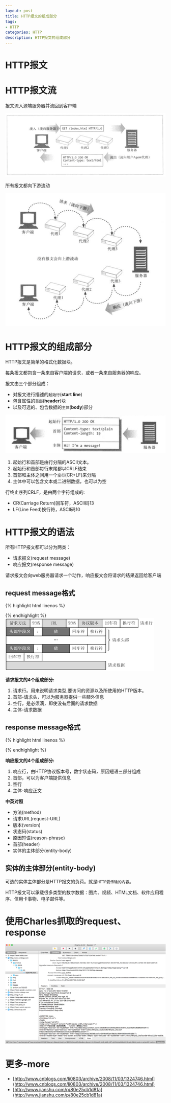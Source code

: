 ```yaml
---
layout: post
title: HTTP报文的组成部分
tags:
- HTTP
categories: HTTP
description: HTTP报文的组成部分
---
```


# HTTP报文

# HTTP报文流

报文流入源端服务器并流回到客户端

<div class="rd">
    <img src="/assets/images/2017/10-11-12/10-25-3.png" alt="">
</div>

所有报文都向下游流动

<div class="rd">
    <img src="/assets/images/2017/10-11-12/10-25-4.png" alt="">
</div>

#  HTTP报文的组成部分

 HTTP报文是简单的格式化数据块。

 每条报文都包含一条来自客户端的请求，或者一条来自服务器的响应。

 报文由三个部分组成：

 - 对报文进行描述的`起始行`(**start line**)  
 - 包含属性的`首部`(**header**)块  
 - 以及可选的、包含数据的`主体`(**body**)部分  

 <div class="rd">
    <img src="/assets/images/2017/10-11-12/10-25-5.png" alt="">
</div>


1. 起始行和首部是由行分隔的ASCII文本。  
2. 起始行和首部每行末尾都以CRLF结束  
3. 首部和主体之间用一个`空行`(CR+LF)来分隔  
4. 主体中可以包含文本或二进制数据，也可以为空


行终止序列CRLF，是由两个字符组成的:

- CR(Carriage Return)回车符，ASCII码13
- LF(Line Feed)换行符，ASCII码10


# HTTP报文的语法

所有HTTP报文都可以分为两类：

- 请求报文(request message)  
- 响应报文(response message)

请求报文会向web服务器请求一个动作，响应报文会将请求的结果返回给客户端



## request message格式

{% highlight html linenos %}
<method> <request-URL> <version>
<headers>

<entity-body>
{% endhighlight %}

<div class="rd">
    <img src="/assets/images/2017/10-11-12/10-25-7.png" alt="">
</div>

**请求报文的4个组成部分:**

1. 请求行。用来说明请求类型,要访问的资源以及所使用的HTTP版本。  
2. 首部-请求头，可以为服务器提供一些额外信息  
3. 空行，是必须滴，即使没有后面的请求数据  
4. 主体-请求数据  

## response message格式

{% highlight html linenos %}
<version> <status> <reason-phrase>
<headers>

<entity-body>
{% endhighlight %}

**响应报文的4个组成部分:**

1. 响应行，由HTTP协议版本号，数字状态码，原因短语三部分组成  
2. 首部，可以为客户端提供信息  
3. 空行  
4. 主体-响应正文  

**中英对照**

- 方法(method)  
- 请求URL(request-URL)  
- 版本(version)  
- 状态码(status)  
- 原因短语(reason-phrase)  
- 首部(header)  
- 实体的主体部分(entity-body)  


## 实体的主体部分(entity-body) 

可选的实体主体部分是HTTP报文的负荷。就是`HTTP要传输的内容`。

HTTP报文可以承载很多类型的数字数据：图片、视频、HTML文档、软件应用程序、信用卡事物、电子邮件等。

# 使用Charles抓取的request、response

<div class="rd">
    <img src="/assets/images/2017/10-11-12/10-25-6.png" alt="">
</div>


# 更多-more
- [http://www.cnblogs.com/li0803/archive/2008/11/03/1324746.html](http://www.cnblogs.com/li0803/archive/2008/11/03/1324746.html)
- [http://www.jianshu.com/p/80e25cb1d81a](http://www.jianshu.com/p/80e25cb1d81a)